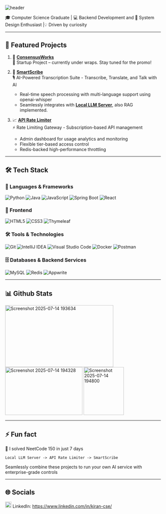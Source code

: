 ![header](https://capsule-render.vercel.app/api?text=Hii,%20I'm%20Kiran%20👋&animation=fadeIn&type=waving&color=gradient&height=100)

🎓 Computer Science Graduate | 💻 Backend Development and 🚀 System Design Enthusiast |💡 Driven by curiosity 

---

## 🚀 Featured Projects

1. 🎯 **[ConsensusWorks]([https://github.com/Kiran-velan/ConsensusWorks-Collective_Decision_Making_Platform])**  
   🤖 Startup Project – currently under wraps. Stay tuned for the promo!

2. 💬 **[SmartScribe](https://github.com/Kiran-velan/SmartScribe)**  
   🎙️ AI-Powered Transcription Suite - Transcribe, Translate, and Talk with AI
    - Real-time speech processing with multi-language support using openai-whisper
    - Seamlessly integrates with **[Local LLM Server](https://github.com/Kiran-velan/Local-LLM-Server)**, also RAG implemented.

4. 📈 **[API Rate Limiter](https://github.com/Kiran-velan/API-Rate-Limiter)**  
   ⚡ Rate Limiting Gateway - Subscription-based API management
   - Admin dashboard for usage analytics and monitoring
   - Flexible tier-based access control
   - Redis-backed high-performance throttling

---

## 🛠️ Tech Stack

### 🚀 Languages & Frameworks
![Python](https://img.shields.io/badge/python-3670A0?style=for-the-badge&logo=python&logoColor=ffdd54)
![Java](https://img.shields.io/badge/java-%23ED8B00.svg?style=for-the-badge&logo=openjdk&logoColor=white)
![JavaScript](https://img.shields.io/badge/javascript-%23323330.svg?style=for-the-badge&logo=javascript&logoColor=%23F7DF1E)
![Spring Boot](https://img.shields.io/badge/spring%20boot-%236DB33F.svg?style=for-the-badge&logo=spring&logoColor=white)
![React](https://img.shields.io/badge/react-%2320232a.svg?style=for-the-badge&logo=react&logoColor=%2361DAFB)

### 🎨 Frontend
![HTML5](https://img.shields.io/badge/html5-%23E34F26.svg?style=for-the-badge&logo=html5&logoColor=white)
![CSS3](https://img.shields.io/badge/css3-%231572B6.svg?style=for-the-badge&logo=css3&logoColor=white)
![Thymeleaf](https://img.shields.io/badge/Thymeleaf-%23005C0F.svg?style=for-the-badge&logo=Thymeleaf&logoColor=white)

### 🛠️ Tools & Technologies
![Git](https://img.shields.io/badge/git-%23F05033.svg?style=for-the-badge&logo=git&logoColor=white)
![IntelliJ IDEA](https://img.shields.io/badge/IntelliJIDEA-000000.svg?style=for-the-badge&logo=intellij-idea&logoColor=white)
![Visual Studio Code](https://img.shields.io/badge/Visual%20Studio%20Code-0078d4.svg?style=for-the-badge&logo=visual-studio-code&logoColor=white)
![Docker](https://img.shields.io/badge/docker-%230db7ed.svg?style=for-the-badge&logo=docker&logoColor=white)
![Postman](https://img.shields.io/badge/Postman-FF6C37?style=for-the-badge&logo=postman&logoColor=white)

### 🗄️ Databases & Backend Services
![MySQL](https://img.shields.io/badge/mysql-%2300000f.svg?style=for-the-badge&logo=mysql&logoColor=white)
![Redis](https://img.shields.io/badge/redis-%23DD0031.svg?style=for-the-badge&logo=redis&logoColor=white)
![Appwrite](https://img.shields.io/badge/Appwrite-%23FD366E.svg?style=for-the-badge&logo=appwrite&logoColor=white)


---

## 📊 Github Stats

<img width="350" height="200" alt="Screenshot 2025-07-14 193634" src="https://github.com/user-attachments/assets/6d24d5cd-d1dc-448d-942a-ec556ebb244a" />  <img width="250" height="155" alt="Screenshot 2025-07-14 194328" src="https://github.com/user-attachments/assets/cfbd038d-6985-4c48-bea5-0b6416bacf32" />  <img width="130" height="155" alt="Screenshot 2025-07-14 194800" src="https://github.com/user-attachments/assets/acca4d7b-8a5f-4fbd-a71a-dca760c554e7" />

---

## ⚡ Fun fact
🎯 I solved NeetCode 150 in just 7 days
```
Local LLM Server -> API Rate Limiter -> SmartScribe
```
Seamlessly combine these projects to run your own AI service with enterprise-grade controls

---

## 🌐 Socials
<img width="20" height="20" alt="image" src="https://github.com/user-attachments/assets/7ff892b1-8903-4b19-8b4c-b1c07f824c4b" /> LinkedIn: https://www.linkedin.com/in/kiran-cse/

